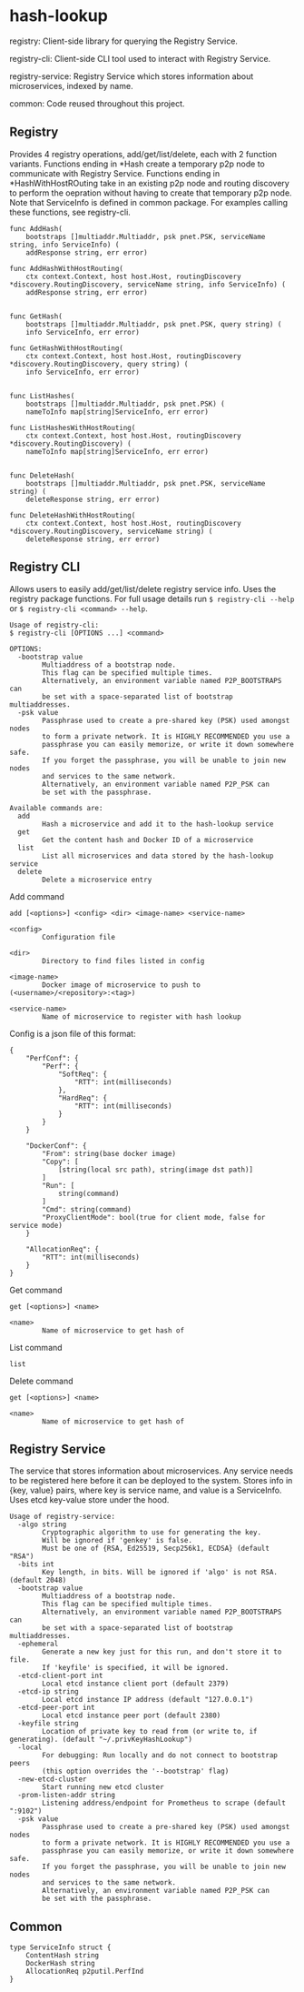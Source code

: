 # hash-lookup

registry: Client-side library for querying the Registry Service.

registry-cli: Client-side CLI tool used to interact with Registry Service.

registry-service: Registry Service which stores information about microservices, indexed by name.

common: Code reused throughout this project.

## Registry

Provides 4 registry operations, add/get/list/delete, each with 2 function variants. Functions ending in *Hash create a temporary p2p node to communicate with Registry Service. Functions ending in *HashWithHostROuting take in an existing p2p node and routing discovery to perform the oepration without having to create that temporary p2p node. Note that ServiceInfo is defined in common package. For examples calling these functions, see registry-cli.

```
func AddHash(
    bootstraps []multiaddr.Multiaddr, psk pnet.PSK, serviceName string, info ServiceInfo) (
    addResponse string, err error)

func AddHashWithHostRouting(
    ctx context.Context, host host.Host, routingDiscovery *discovery.RoutingDiscovery, serviceName string, info ServiceInfo) (
    addResponse string, err error)


func GetHash(
    bootstraps []multiaddr.Multiaddr, psk pnet.PSK, query string) (
    info ServiceInfo, err error)

func GetHashWithHostRouting(
    ctx context.Context, host host.Host, routingDiscovery *discovery.RoutingDiscovery, query string) (
    info ServiceInfo, err error)


func ListHashes(
    bootstraps []multiaddr.Multiaddr, psk pnet.PSK) (
    nameToInfo map[string]ServiceInfo, err error)

func ListHashesWithHostRouting(
    ctx context.Context, host host.Host, routingDiscovery *discovery.RoutingDiscovery) (
    nameToInfo map[string]ServiceInfo, err error)


func DeleteHash(
    bootstraps []multiaddr.Multiaddr, psk pnet.PSK, serviceName string) (
    deleteResponse string, err error)

func DeleteHashWithHostRouting(
    ctx context.Context, host host.Host, routingDiscovery *discovery.RoutingDiscovery, serviceName string) (
    deleteResponse string, err error)
```

## Registry CLI

Allows users to easily add/get/list/delete registry service info. Uses the registry package functions.
For full usage details run `$ registry-cli --help` or `$ registry-cli <command> --help`.

```
Usage of registry-cli:
$ registry-cli [OPTIONS ...] <command>

OPTIONS:
  -bootstrap value
        Multiaddress of a bootstrap node.
        This flag can be specified multiple times.
        Alternatively, an environment variable named P2P_BOOTSTRAPS can
        be set with a space-separated list of bootstrap multiaddresses.
  -psk value
        Passphrase used to create a pre-shared key (PSK) used amongst nodes
        to form a private network. It is HIGHLY RECOMMENDED you use a
        passphrase you can easily memorize, or write it down somewhere safe.
        If you forget the passphrase, you will be unable to join new nodes
        and services to the same network.
        Alternatively, an environment variable named P2P_PSK can
        be set with the passphrase.

Available commands are:
  add
        Hash a microservice and add it to the hash-lookup service
  get
        Get the content hash and Docker ID of a microservice
  list
        List all microservices and data stored by the hash-lookup service
  delete
        Delete a microservice entry
```

Add command
```
add [<options>] <config> <dir> <image-name> <service-name>

<config>
        Configuration file

<dir>
        Directory to find files listed in config

<image-name>
        Docker image of microservice to push to (<username>/<repository>:<tag>)

<service-name>
        Name of microservice to register with hash lookup
```

Config is a json file of this format:
```
{
    "PerfConf": {
        "Perf": {
            "SoftReq": {
                "RTT": int(milliseconds)
            },
            "HardReq": {
                "RTT": int(milliseconds)
            }
        }
    }

    "DockerConf": {
        "From": string(base docker image)
        "Copy": [
            [string(local src path), string(image dst path)]
        ]
        "Run": [
            string(command)
        ]
        "Cmd": string(command)
        "ProxyClientMode": bool(true for client mode, false for service mode)
    }

    "AllocationReq": {
        "RTT": int(milliseconds)
    }
}
```

Get command
```
get [<options>] <name>

<name>
        Name of microservice to get hash of
```

List command
```
list
```

Delete command
```
get [<options>] <name>

<name>
        Name of microservice to get hash of
```

## Registry Service

The service that stores information about microservices. Any service needs to be registered here before it can be deployed to the system. Stores info in {key, value} pairs, where key is service name, and value is a ServiceInfo. Uses etcd key-value store under the hood.

```
Usage of registry-service:
  -algo string
        Cryptographic algorithm to use for generating the key.
        Will be ignored if 'genkey' is false.
        Must be one of {RSA, Ed25519, Secp256k1, ECDSA} (default "RSA")
  -bits int
        Key length, in bits. Will be ignored if 'algo' is not RSA. (default 2048)
  -bootstrap value
        Multiaddress of a bootstrap node.
        This flag can be specified multiple times.
        Alternatively, an environment variable named P2P_BOOTSTRAPS can
        be set with a space-separated list of bootstrap multiaddresses.
  -ephemeral
        Generate a new key just for this run, and don't store it to file.
        If 'keyfile' is specified, it will be ignored.
  -etcd-client-port int
        Local etcd instance client port (default 2379)
  -etcd-ip string
        Local etcd instance IP address (default "127.0.0.1")
  -etcd-peer-port int
        Local etcd instance peer port (default 2380)
  -keyfile string
        Location of private key to read from (or write to, if generating). (default "~/.privKeyHashLookup")
  -local
        For debugging: Run locally and do not connect to bootstrap peers
        (this option overrides the '--bootstrap' flag)
  -new-etcd-cluster
        Start running new etcd cluster
  -prom-listen-addr string
        Listening address/endpoint for Prometheus to scrape (default ":9102")
  -psk value
        Passphrase used to create a pre-shared key (PSK) used amongst nodes
        to form a private network. It is HIGHLY RECOMMENDED you use a
        passphrase you can easily memorize, or write it down somewhere safe.
        If you forget the passphrase, you will be unable to join new nodes
        and services to the same network.
        Alternatively, an environment variable named P2P_PSK can
        be set with the passphrase.
```

## Common

```
type ServiceInfo struct {
    ContentHash string
    DockerHash string
    AllocationReq p2putil.PerfInd
}
```

